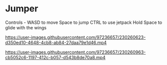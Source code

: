 # Jumper
Controls - 
WASD to move
Space to jump
CTRL to use jetpack
Hold Space to glide with the wings




https://user-images.githubusercontent.com/97236657/230260623-d350ed10-4648-4cb8-ab84-27daa79e1d46.mp4



https://user-images.githubusercontent.com/97236657/230260963-cb5052c6-1197-412c-b057-d543b8de70a8.mp4

